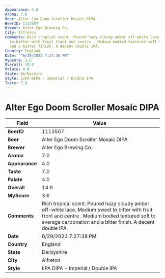 ```yaml
---
Appearance: 4.0
Aroma: 7.0
Beer: Alter Ego Doom Scroller Mosaic DIPA
BeerID: 1113507
Brewer: Alter Ego Brewing Co.
City: Alfreton
Comments: Rich tropical scent. Poured hazy cloudy amber off-white lace. Medium sweet
  to bitter with fruit front and centre . Medium bodied textured soft to average carbonation
  and a bitter finish. A decent double IPA.
Country: England
Date: '"6/29/2023 7:27:38 PM"'
MyScore: 3.6
Overall: 14.0
Palate: 4.0
State: Derbyshire
Style: IIPA DIPA - Imperial / Double IPA
Taste: 7.0
---
```


# Alter Ego Doom Scroller Mosaic DIPA

| Field         | Value |
|---------------|-------|
| **BeerID** | 1113507 |
| **Beer** | Alter Ego Doom Scroller Mosaic DIPA |
| **Brewer** | Alter Ego Brewing Co. |
| **Aroma** | 7.0 |
| **Appearance** | 4.0 |
| **Taste** | 7.0 |
| **Palate** | 4.0 |
| **Overall** | 14.0 |
| **MyScore** | 3.6 |
| **Comments** | Rich tropical scent. Poured hazy cloudy amber off-white lace. Medium sweet to bitter with fruit front and centre . Medium bodied textured soft to average carbonation and a bitter finish. A decent double IPA. |
| **Date** | 6/29/2023 7:27:38 PM |
| **Country** | England |
| **State** | Derbyshire |
| **City** | Alfreton |
| **Style** | IIPA DIPA - Imperial / Double IPA |

